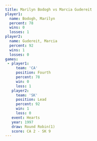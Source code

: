```yaml
---
title: Marilyn Bodogh vs Marcia Gudereit
player1:                
  name: Bodogh, Marilyn 
  percent: 78           
  wins: 0               
  losses: 1             
player2:                
  name: Gudereit, Marcia
  percent: 92           
  wins: 1               
  losses: 0             
games:
 - player1:          
     team: 'CA'      
     position: Fourth
     percent: 78     
     win: 0          
     loss: 1         
   player2:        
     team: 'SK'    
     position: Lead
     percent: 92   
     win: 1        
     loss: 0       
   event: Hearts       
   year: 1997          
   draw: Round Robin(1)
   score: CA 2 - SK 9  
---
```


